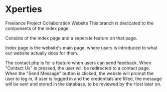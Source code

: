 # Xperties
Freelance Project Collaboration Website
This branch is dedicated to the components of the index page. 

Consists of the index page and a seperate feature on that page. 

Index page is the website's main page, where users is introduced to what our website actually does for them. 

The contact.php is for a feature when users can send feedback. When "Contact Us" is pressed, the user will be redirected to a contact page. When the "Send Message" button is clicked, the webste will prompt the user to log in, if user is logged in and the credentials are filled, the message will be sent and stored in the database, to be reviewed by the Host later on.
